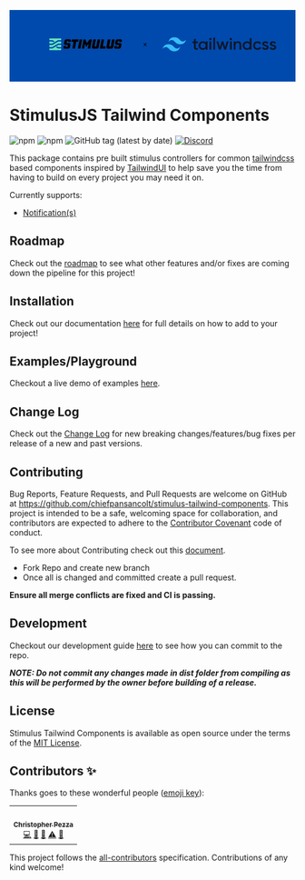 ![Logo](https://github.com/chiefpansancolt/stimulus-tailwind-components/blob/main/.github/stimulus-tailwind-logo.png)

# StimulusJS Tailwind Components

![npm](https://img.shields.io/npm/v/stimulus-tailwind-components?logo=NPM&style=for-the-badge)
![npm](https://img.shields.io/npm/dm/stimulus-tailwind-components?logo=NPM&style=for-the-badge)
![GitHub tag (latest by date)](https://img.shields.io/github/v/tag/chiefpansancolt/stimulus-tailwind-components?label=Release&logo=github&style=for-the-badge)
[![Discord](https://img.shields.io/discord/450095227185659905?color=yellow&label=Discord&logo=discord&style=for-the-badge)](https://discord.gg/pBxGpfrmD4)

This package contains pre built stimulus controllers for common [tailwindcss](https://tailwindcss.com) based components inspired by [TailwindUI](https://tailwindui.com) to help save you the time from having to build on every project you may need it on.

Currently supports:

- [Notification(s)](https://chiefpansancolt.github.io/stimulus-tailwind-components/docs/notification)

## Roadmap

Check out the [roadmap](https://github.com/chiefpansancolt/stimulus-tailwind-components/projects/1) to see what other features and/or fixes are coming down the pipeline for this project!

## Installation

Check out our documentation [here](https://chiefpansancolt.github.io/stimulus-tailwind-components/docs/installation) for full details on how to add to your project!

## Examples/Playground

Checkout a live demo of examples [here](https://chiefpansancolt/github.io/stimulus-tailwind-components/playground/home).

## Change Log

Check out the [Change Log](https://chiefpansancolt/github.io/stimulus-tailwind-components/docs/change_log) for new breaking changes/features/bug fixes per release of a new and past versions.

## Contributing

Bug Reports, Feature Requests, and Pull Requests are welcome on GitHub at https://github.com/chiefpansancolt/stimulus-tailwind-components. This project is intended to be a safe, welcoming space for collaboration, and contributors are expected to adhere to the [Contributor Covenant](https://github.com/chiefpansancolt/stimulus-tailwind-components/blob/main/.github/CODE_OF_CONDUCT.md) code of conduct.

To see more about Contributing check out this [document](https://github.com/chiefpansancolt/stimulus-tailwind-components/blob/main/.github/CONTRIBUTING.md).

- Fork Repo and create new branch
- Once all is changed and committed create a pull request.

**Ensure all merge conflicts are fixed and CI is passing.**

## Development

Checkout our development guide [here](https://github.com/chiefpansancolt/stimulus-tailwind-components/blob/main/.github/DEVELOPMENT.md) to see how you can commit to the repo.

_**NOTE: Do not commit any changes made in dist folder from compiling as this will be performed by the owner before building of a release.**_

## License

Stimulus Tailwind Components is available as open source under the terms of the [MIT License](https://github.com/chiefpansancolt/stimulus-tailwind-components/blob/main/LICENSE).

## Contributors ✨

Thanks goes to these wonderful people ([emoji key](https://allcontributors.org/docs/en/emoji-key)):

<!-- ALL-CONTRIBUTORS-LIST:START - Do not remove or modify this section -->
<!-- prettier-ignore-start -->
<!-- markdownlint-disable -->
<table>
  <tr>
    <td align="center"><a href="https://chrispezza.me"><img src="https://avatars3.githubusercontent.com/u/5841177?v=4" width="100px;" alt=""/><br /><sub><b>Christopher Pezza</b></sub></a><br /><a href="https://github.com/chiefpansancolt/stimulus-tailwind-components/commits?author=chiefpansancolt" title="Code">💻</a> <a href="https://github.com/chiefpansancolt/stimulus-tailwind-components/commits?author=chiefpansancolt" title="Documentation">📖</a> <a href="#tool-chiefpansancolt" title="Tools">🔧</a> <a href="https://github.com/chiefpansancolt/stimulus-tailwind-components/commits?author=chiefpansancolt" title="Tests">⚠️</a> <a href="#maintenance-chiefpansancolt" title="Maintenance">🚧</a></td>
  </tr>
</table>

<!-- markdownlint-enable -->
<!-- prettier-ignore-end -->

<!-- ALL-CONTRIBUTORS-LIST:END -->

This project follows the
[all-contributors](https://github.com/all-contributors/all-contributors)
specification. Contributions of any kind welcome!